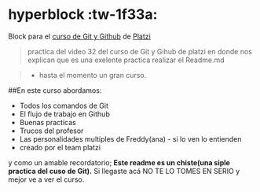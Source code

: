 # hyperblock :tw-1f33a:
Block para el [curso de Git y Github](https://platzi.com/clases/1557-git-github/) de [Platzi](https://platzi.com/)
>practica del video 32 del curso de Git y Gihub de platzi en donde nos explican que es una exelente practica realizar el Readme.md

>* hasta el momento un gran curso.

##En este curso abordamos:
* Todos los comandos de Git
* El flujo de trabajo en Github
* Buenas practicas
* Trucos del profesor
* Las personalidades multiples de Freddy(ana) - si lo ven lo entienden
* creado por el team platzi

y como un amable recordatorio; **Este readme es un chiste(una siple practica del cuso de Git).** Si llegaste acá NO TE LO TOMES EN SERIO y mejor ve a ver el curso.
